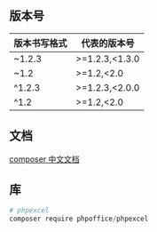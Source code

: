 ## 版本号

| 版本书写格式 | 代表的版本号   |
| ------------ | -------------- |
| ~1.2.3       | >=1.2.3,<1.3.0 |
| ~1.2         | >=1.2,<2.0     |
| ^1.2.3       | >=1.2.3,<2.0.0 |
| ^1.2         | >=1.2,<2.0     |

## 文档

[composer 中文文档](https://docs.phpcomposer.com/04-schema.html)

## 库

```python
# phpexcel
composer require phpoffice/phpexcel
```

